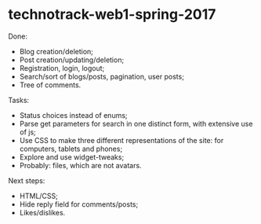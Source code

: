 # technotrack-web1-spring-2017

Done:
- Blog creation/deletion;
- Post creation/updating/deletion;
- Registration, login, logout;
- Search/sort of blogs/posts, pagination, user posts;
- Tree of comments.

Tasks:
- Status choices instead of enums;
- Parse get parameters for search in one distinct form, with extensive use of js;
- Use CSS to make three different representations of the site: for computers, tablets and phones;
- Explore and use widget-tweaks;
- Probably: files, which are not avatars.

Next steps:
- HTML/CSS;
- Hide reply field for comments/posts;
- Likes/dislikes.
